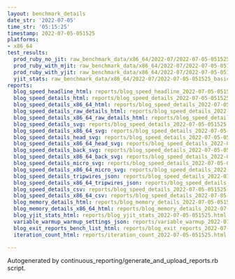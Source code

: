 ```yaml
---
layout: benchmark_details
date_str: '2022-07-05'
time_str: '05:15:25'
timestamp: 2022-07-05-051525
platforms:
- x86_64
test_results:
  prod_ruby_no_jit: raw_benchmark_data/x86_64/2022-07/2022-07-05-051525_basic_benchmark_prod_ruby_no_jit.json
  prod_ruby_with_mjit: raw_benchmark_data/x86_64/2022-07/2022-07-05-051525_basic_benchmark_prod_ruby_with_mjit.json
  prod_ruby_with_yjit: raw_benchmark_data/x86_64/2022-07/2022-07-05-051525_basic_benchmark_prod_ruby_with_yjit.json
  yjit_stats: raw_benchmark_data/x86_64/2022-07/2022-07-05-051525_basic_benchmark_yjit_stats.json
reports:
  blog_speed_headline_html: reports/blog_speed_headline_2022-07-05-051525.html
  blog_speed_details_html: reports/blog_speed_details_2022-07-05-051525.html
  blog_speed_details_x86_64_html: reports/blog_speed_details_2022-07-05-051525.x86_64.html
  blog_speed_details_raw_details_html: reports/blog_speed_details_2022-07-05-051525.raw_details.html
  blog_speed_details_x86_64_raw_details_html: reports/blog_speed_details_2022-07-05-051525.x86_64.raw_details.html
  blog_speed_details_svg: reports/blog_speed_details_2022-07-05-051525.svg
  blog_speed_details_x86_64_svg: reports/blog_speed_details_2022-07-05-051525.x86_64.svg
  blog_speed_details_head_svg: reports/blog_speed_details_2022-07-05-051525.head.svg
  blog_speed_details_x86_64_head_svg: reports/blog_speed_details_2022-07-05-051525.x86_64.head.svg
  blog_speed_details_back_svg: reports/blog_speed_details_2022-07-05-051525.back.svg
  blog_speed_details_x86_64_back_svg: reports/blog_speed_details_2022-07-05-051525.x86_64.back.svg
  blog_speed_details_micro_svg: reports/blog_speed_details_2022-07-05-051525.micro.svg
  blog_speed_details_x86_64_micro_svg: reports/blog_speed_details_2022-07-05-051525.x86_64.micro.svg
  blog_speed_details_tripwires_json: reports/blog_speed_details_2022-07-05-051525.tripwires.json
  blog_speed_details_x86_64_tripwires_json: reports/blog_speed_details_2022-07-05-051525.x86_64.tripwires.json
  blog_speed_details_csv: reports/blog_speed_details_2022-07-05-051525.csv
  blog_speed_details_x86_64_csv: reports/blog_speed_details_2022-07-05-051525.x86_64.csv
  blog_memory_details_html: reports/blog_memory_details_2022-07-05-051525.html
  blog_memory_details_x86_64_html: reports/blog_memory_details_2022-07-05-051525.x86_64.html
  blog_yjit_stats_html: reports/blog_yjit_stats_2022-07-05-051525.html
  variable_warmup_warmup_settings_json: reports/variable_warmup_2022-07-05-051525.warmup_settings.json
  blog_exit_reports_bench_list_html: reports/blog_exit_reports_2022-07-05-051525.bench_list.html
  iteration_count_html: reports/iteration_count_2022-07-05-051525.html

---
```

Autogenerated by continuous_reporting/generate_and_upload_reports.rb script.
